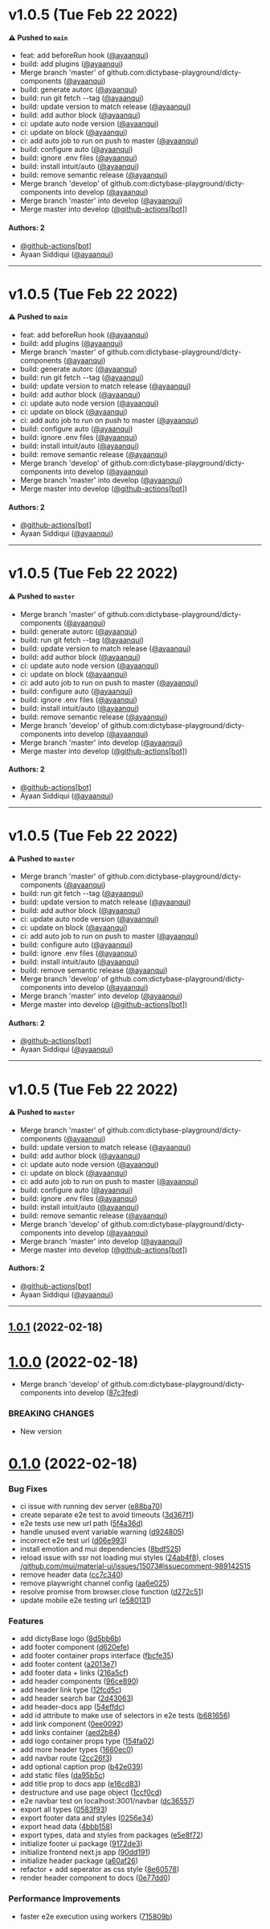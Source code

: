 # v1.0.5 (Tue Feb 22 2022)

#### ⚠️ Pushed to `main`

- feat: add beforeRun hook ([@ayaanqui](https://github.com/ayaanqui))
- build: add plugins ([@ayaanqui](https://github.com/ayaanqui))
- Merge branch 'master' of github.com:dictybase-playground/dicty-components ([@ayaanqui](https://github.com/ayaanqui))
- build: generate autorc ([@ayaanqui](https://github.com/ayaanqui))
- build: run git fetch --tag ([@ayaanqui](https://github.com/ayaanqui))
- build: update version to match release ([@ayaanqui](https://github.com/ayaanqui))
- build: add author block ([@ayaanqui](https://github.com/ayaanqui))
- ci: update auto node version ([@ayaanqui](https://github.com/ayaanqui))
- ci: update on block ([@ayaanqui](https://github.com/ayaanqui))
- ci: add auto job to run on push to master ([@ayaanqui](https://github.com/ayaanqui))
- build: configure auto ([@ayaanqui](https://github.com/ayaanqui))
- build: ignore .env files ([@ayaanqui](https://github.com/ayaanqui))
- build: install intuit/auto ([@ayaanqui](https://github.com/ayaanqui))
- build: remove semantic release ([@ayaanqui](https://github.com/ayaanqui))
- Merge branch 'develop' of github.com:dictybase-playground/dicty-components into develop ([@ayaanqui](https://github.com/ayaanqui))
- Merge branch 'master' into develop ([@ayaanqui](https://github.com/ayaanqui))
- Merge master into develop ([@github-actions[bot]](https://github.com/github-actions[bot]))

#### Authors: 2

- [@github-actions[bot]](https://github.com/github-actions[bot])
- Ayaan Siddiqui ([@ayaanqui](https://github.com/ayaanqui))

---

# v1.0.5 (Tue Feb 22 2022)

#### ⚠️ Pushed to `main`

- feat: add beforeRun hook ([@ayaanqui](https://github.com/ayaanqui))
- build: add plugins ([@ayaanqui](https://github.com/ayaanqui))
- Merge branch 'master' of github.com:dictybase-playground/dicty-components ([@ayaanqui](https://github.com/ayaanqui))
- build: generate autorc ([@ayaanqui](https://github.com/ayaanqui))
- build: run git fetch --tag ([@ayaanqui](https://github.com/ayaanqui))
- build: update version to match release ([@ayaanqui](https://github.com/ayaanqui))
- build: add author block ([@ayaanqui](https://github.com/ayaanqui))
- ci: update auto node version ([@ayaanqui](https://github.com/ayaanqui))
- ci: update on block ([@ayaanqui](https://github.com/ayaanqui))
- ci: add auto job to run on push to master ([@ayaanqui](https://github.com/ayaanqui))
- build: configure auto ([@ayaanqui](https://github.com/ayaanqui))
- build: ignore .env files ([@ayaanqui](https://github.com/ayaanqui))
- build: install intuit/auto ([@ayaanqui](https://github.com/ayaanqui))
- build: remove semantic release ([@ayaanqui](https://github.com/ayaanqui))
- Merge branch 'develop' of github.com:dictybase-playground/dicty-components into develop ([@ayaanqui](https://github.com/ayaanqui))
- Merge branch 'master' into develop ([@ayaanqui](https://github.com/ayaanqui))
- Merge master into develop ([@github-actions[bot]](https://github.com/github-actions[bot]))

#### Authors: 2

- [@github-actions[bot]](https://github.com/github-actions[bot])
- Ayaan Siddiqui ([@ayaanqui](https://github.com/ayaanqui))

---

# v1.0.5 (Tue Feb 22 2022)

#### ⚠️ Pushed to `master`

- Merge branch 'master' of github.com:dictybase-playground/dicty-components ([@ayaanqui](https://github.com/ayaanqui))
- build: generate autorc ([@ayaanqui](https://github.com/ayaanqui))
- build: run git fetch --tag ([@ayaanqui](https://github.com/ayaanqui))
- build: update version to match release ([@ayaanqui](https://github.com/ayaanqui))
- build: add author block ([@ayaanqui](https://github.com/ayaanqui))
- ci: update auto node version ([@ayaanqui](https://github.com/ayaanqui))
- ci: update on block ([@ayaanqui](https://github.com/ayaanqui))
- ci: add auto job to run on push to master ([@ayaanqui](https://github.com/ayaanqui))
- build: configure auto ([@ayaanqui](https://github.com/ayaanqui))
- build: ignore .env files ([@ayaanqui](https://github.com/ayaanqui))
- build: install intuit/auto ([@ayaanqui](https://github.com/ayaanqui))
- build: remove semantic release ([@ayaanqui](https://github.com/ayaanqui))
- Merge branch 'develop' of github.com:dictybase-playground/dicty-components into develop ([@ayaanqui](https://github.com/ayaanqui))
- Merge branch 'master' into develop ([@ayaanqui](https://github.com/ayaanqui))
- Merge master into develop ([@github-actions[bot]](https://github.com/github-actions[bot]))

#### Authors: 2

- [@github-actions[bot]](https://github.com/github-actions[bot])
- Ayaan Siddiqui ([@ayaanqui](https://github.com/ayaanqui))

---

# v1.0.5 (Tue Feb 22 2022)

#### ⚠️ Pushed to `master`

- Merge branch 'master' of github.com:dictybase-playground/dicty-components ([@ayaanqui](https://github.com/ayaanqui))
- build: run git fetch --tag ([@ayaanqui](https://github.com/ayaanqui))
- build: update version to match release ([@ayaanqui](https://github.com/ayaanqui))
- build: add author block ([@ayaanqui](https://github.com/ayaanqui))
- ci: update auto node version ([@ayaanqui](https://github.com/ayaanqui))
- ci: update on block ([@ayaanqui](https://github.com/ayaanqui))
- ci: add auto job to run on push to master ([@ayaanqui](https://github.com/ayaanqui))
- build: configure auto ([@ayaanqui](https://github.com/ayaanqui))
- build: ignore .env files ([@ayaanqui](https://github.com/ayaanqui))
- build: install intuit/auto ([@ayaanqui](https://github.com/ayaanqui))
- build: remove semantic release ([@ayaanqui](https://github.com/ayaanqui))
- Merge branch 'develop' of github.com:dictybase-playground/dicty-components into develop ([@ayaanqui](https://github.com/ayaanqui))
- Merge branch 'master' into develop ([@ayaanqui](https://github.com/ayaanqui))
- Merge master into develop ([@github-actions[bot]](https://github.com/github-actions[bot]))

#### Authors: 2

- [@github-actions[bot]](https://github.com/github-actions[bot])
- Ayaan Siddiqui ([@ayaanqui](https://github.com/ayaanqui))

---

# v1.0.5 (Tue Feb 22 2022)

#### ⚠️ Pushed to `master`

- Merge branch 'master' of github.com:dictybase-playground/dicty-components ([@ayaanqui](https://github.com/ayaanqui))
- build: update version to match release ([@ayaanqui](https://github.com/ayaanqui))
- build: add author block ([@ayaanqui](https://github.com/ayaanqui))
- ci: update auto node version ([@ayaanqui](https://github.com/ayaanqui))
- ci: update on block ([@ayaanqui](https://github.com/ayaanqui))
- ci: add auto job to run on push to master ([@ayaanqui](https://github.com/ayaanqui))
- build: configure auto ([@ayaanqui](https://github.com/ayaanqui))
- build: ignore .env files ([@ayaanqui](https://github.com/ayaanqui))
- build: install intuit/auto ([@ayaanqui](https://github.com/ayaanqui))
- build: remove semantic release ([@ayaanqui](https://github.com/ayaanqui))
- Merge branch 'develop' of github.com:dictybase-playground/dicty-components into develop ([@ayaanqui](https://github.com/ayaanqui))
- Merge branch 'master' into develop ([@ayaanqui](https://github.com/ayaanqui))
- Merge master into develop ([@github-actions[bot]](https://github.com/github-actions[bot]))

#### Authors: 2

- [@github-actions[bot]](https://github.com/github-actions[bot])
- Ayaan Siddiqui ([@ayaanqui](https://github.com/ayaanqui))

---

## [1.0.1](https://github.com/dictybase-playground/dicty-components/compare/1.0.0...1.0.1) (2022-02-18)

# [1.0.0](https://github.com/dictybase-playground/dicty-components/compare/0.1.0...1.0.0) (2022-02-18)


* Merge branch 'develop' of github.com:dictybase-playground/dicty-components into develop ([87c3fed](https://github.com/dictybase-playground/dicty-components/commit/87c3fed21ed25dca32f41541c3725f5813701a4f))


### BREAKING CHANGES

* New version

# [0.1.0](https://github.com/dictybase-playground/dicty-components/compare/v0.0.3...0.1.0) (2022-02-18)


### Bug Fixes

* ci issue with running dev server ([e88ba70](https://github.com/dictybase-playground/dicty-components/commit/e88ba70c213bd8bca65b66c1005998d9f8e9adcd))
* create separate e2e test to avoid timeouts ([3d367f1](https://github.com/dictybase-playground/dicty-components/commit/3d367f1056f6cee9fcb70e2eb7bb20e7c48f8eaf))
* e2e tests use new url path ([5f4a36d](https://github.com/dictybase-playground/dicty-components/commit/5f4a36df8f2e22c815a7707b18900d7ff90f0bd7))
* handle unused event variable warning ([d924805](https://github.com/dictybase-playground/dicty-components/commit/d9248059b4fe9e83ad0483f2a181fb1f470ef7b0))
* incorrect e2e test url ([d06e993](https://github.com/dictybase-playground/dicty-components/commit/d06e9934d0cb950fe832b8e21317a59a6582ef43))
* install emotion and mui dependencies ([8bdf525](https://github.com/dictybase-playground/dicty-components/commit/8bdf525d09ca486e60d099195bbf53bf2d7b0ee9))
* reload issue with ssr not loading mui styles ([24ab4f8](https://github.com/dictybase-playground/dicty-components/commit/24ab4f8ed5f59a872d436ab3130bc4cde0f920ae)), closes [/github.com/mui/material-ui/issues/15073#issuecomment-989142515](https://github.com//github.com/mui/material-ui/issues/15073/issues/issuecomment-989142515)
* remove header data ([cc7c340](https://github.com/dictybase-playground/dicty-components/commit/cc7c340cc7237bb44a5958e31592e7c80f524531))
* remove playwright channel config ([aa6e025](https://github.com/dictybase-playground/dicty-components/commit/aa6e025561ced027907917ae3876eb034910a03f))
* resolve promise from browser.close function ([d272c51](https://github.com/dictybase-playground/dicty-components/commit/d272c5196bfb06586e6ed2f660b8ac31015f7b72))
* update mobile e2e testing url ([e580131](https://github.com/dictybase-playground/dicty-components/commit/e5801316f4fcce8030f5abc41c9020e06f5bd7de))


### Features

* add dictyBase logo ([8d5bb6b](https://github.com/dictybase-playground/dicty-components/commit/8d5bb6b3018e40a6d2a752e513752a6b4713b2fe))
* add footer component ([d620efe](https://github.com/dictybase-playground/dicty-components/commit/d620efe4cccecb9e583a806782570a88ffc23809))
* add footer container props interface ([fbcfe35](https://github.com/dictybase-playground/dicty-components/commit/fbcfe35cbcef1e0dd0da9920c792f70bc56a664b))
* add footer content ([a2013e7](https://github.com/dictybase-playground/dicty-components/commit/a2013e7ae4744cd3d20e864ea80d1b34c2fb2023))
* add footer data + links ([216a5cf](https://github.com/dictybase-playground/dicty-components/commit/216a5cf009660a8f053a39c624494bb848c8df47))
* add header components ([96ce890](https://github.com/dictybase-playground/dicty-components/commit/96ce89035ea08c316bb887d17f53a73db738dea3))
* add header link type ([12fcd5c](https://github.com/dictybase-playground/dicty-components/commit/12fcd5c561aca15569ff9fcb1f4b5bbcfd0ff803))
* add header search bar ([2d43063](https://github.com/dictybase-playground/dicty-components/commit/2d43063ba6ea18ef09ba14a3f13c8553fab253ef))
* add header-docs app ([54effdc](https://github.com/dictybase-playground/dicty-components/commit/54effdcf24d4a8c162175a4f4908cd23c532a4e2))
* add id attribute to make use of selectors in e2e tests ([b681656](https://github.com/dictybase-playground/dicty-components/commit/b681656559b296654b8581b6df82551de05e82ab))
* add link component ([0ee0092](https://github.com/dictybase-playground/dicty-components/commit/0ee00921cf16a1765f62139d357584eee4bf8f28))
* add links container ([aed2b84](https://github.com/dictybase-playground/dicty-components/commit/aed2b84bceee38290bdd140994419ced1a8cb538))
* add logo container props type ([154fa02](https://github.com/dictybase-playground/dicty-components/commit/154fa027fcfc0e433acb5d499d2bea5222eda53c))
* add more header types ([1660ec0](https://github.com/dictybase-playground/dicty-components/commit/1660ec04250b98d62e749d1a2a9b2adde7dae6d9))
* add navbar route ([2cc26f3](https://github.com/dictybase-playground/dicty-components/commit/2cc26f3a037f86ac660033c765a18b72f007be3d))
* add optional caption prop ([b42e039](https://github.com/dictybase-playground/dicty-components/commit/b42e039a69ba1c8cb747ad1e2c8d8fb02068357e))
* add static files ([da95b5c](https://github.com/dictybase-playground/dicty-components/commit/da95b5c3927d0530a068767d0b71ccc45890f10a))
* add title prop to docs app ([e16cd83](https://github.com/dictybase-playground/dicty-components/commit/e16cd839cf85e8b73265fb99c57f9bf0ecec62bd))
* destructure and use page object ([1ccf0cd](https://github.com/dictybase-playground/dicty-components/commit/1ccf0cd711d4203976b04cbc3b2b2153f473e2a0))
* e2e navbar test on localhost:3001/navbar ([dc36557](https://github.com/dictybase-playground/dicty-components/commit/dc365572b58d1d5b0207c52a4f8158dc28fc3b98))
* export all types ([0583f93](https://github.com/dictybase-playground/dicty-components/commit/0583f93e389a28e0bdbab144598ef319658cf175))
* export footer data and styles ([0256e34](https://github.com/dictybase-playground/dicty-components/commit/0256e34c9bacaf5fcdee71977134403997ce7842))
* export head data ([4bbb158](https://github.com/dictybase-playground/dicty-components/commit/4bbb158adf908de490ad2da20daf63980f11127e))
* export types, data and styles from packages ([e5e8f72](https://github.com/dictybase-playground/dicty-components/commit/e5e8f7240c6c36e872f770551b71d52b9e6c07e4))
* initialize footer ui package ([9172de3](https://github.com/dictybase-playground/dicty-components/commit/9172de3b12bef82e23e2ab216307f409d04def68))
* initialize frontend next.js app ([90dd191](https://github.com/dictybase-playground/dicty-components/commit/90dd191e471c084186b6bb841268ed0512d45bf4))
* initialize header package ([a60af26](https://github.com/dictybase-playground/dicty-components/commit/a60af260185f7a184b730aa0ae6b6722928cb55e))
* refactor + add seperator as css style ([8e60578](https://github.com/dictybase-playground/dicty-components/commit/8e60578f23c975c38f949a9817a9f43fac900b19))
* render header component to docs ([0e77dd0](https://github.com/dictybase-playground/dicty-components/commit/0e77dd02a6ed71d093af2f81d2e52f2c06f903fd))


### Performance Improvements

* faster e2e execution using workers ([715809b](https://github.com/dictybase-playground/dicty-components/commit/715809b4de28347d9f440bd85d3852f91b04ce72))
